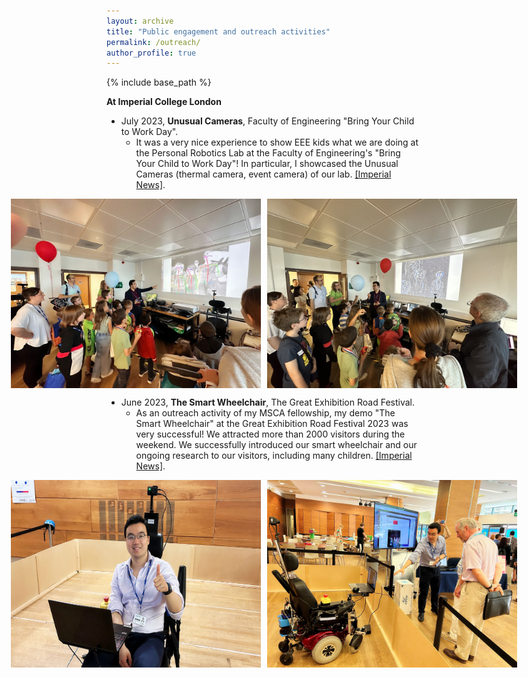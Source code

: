```yaml
---
layout: archive
title: "Public engagement and outreach activities"
permalink: /outreach/
author_profile: true
---
```

{% include base_path %}

**At Imperial College London**

- July 2023, **Unusual Cameras**, Faculty of Engineering "Bring Your Child to Work Day". 
	- It was a very nice experience to show EEE kids what we are doing at the Personal Robotics Lab at the Faculty of Engineering's "Bring Your Child to Work Day"! In particular, I showcased the Unusual Cameras (thermal camera, event camera) of our lab. [[Imperial News]](https://www.imperial.ac.uk/news/246594/cool-exciting-place-work-families-agree/).

<div style="display: flex; justify-content: center;">
  <img src="/images/outreach-EEE-kid-2023.JPG" alt="image1" width="400" style="margin-right: 10px;">
  <img src="/images/outreach-EEE-kid-2023-2.JPG" alt="image1" width="400">
</div>

- June 2023, **The Smart Wheelchair**, The Great Exhibition Road Festival. 
	- As an outreach activity of my MSCA fellowship, my demo "The Smart Wheelchair" at the Great Exhibition Road Festival 2023 was very successful! We attracted more than 2000 visitors during the weekend. We successfully introduced our smart wheelchair and our ongoing research to our visitors, including many children. [[Imperial News]](https://www.imperial.ac.uk/news/245713/eee-great-exhibition-road-festival-2023/). 
<div style="display: flex; justify-content: center;">
  <img src="/images/Great-exhibition-festival-2023.jpg" alt="image1" width="400" style="margin-right: 10px;">
  <img src="/images/Great-exhibition-festival-2023-3.jpg" alt="image3" width="400">
</div>